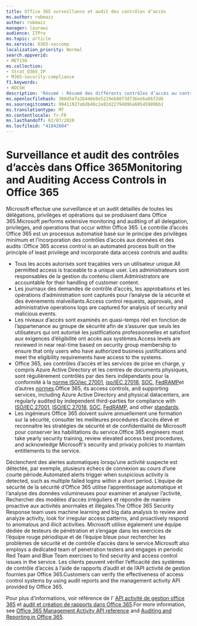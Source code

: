 ```yaml
---
title: Office 365 surveillance et audit des contrôles d’accès
ms.author: robmazz
author: robmazz
manager: laurawi
audience: ITPro
ms.topic: article
ms.service: O365-seccomp
localization_priority: Normal
search.appverid:
- MET150
ms.collection:
- Strat_O365_IP
- M365-security-compliance
f1.keywords:
- NOCSH
description: 'Résumé : Résumé des différents contrôles d’accès au contrôle et à l’audit disponibles dans Office 365.'
ms.openlocfilehash: 300d5efa2b448e8e5219eb88f3d736eeba66f2d6
ms.sourcegitcommit: 99411927abdb40c2e82d2279489ba60545989bb1
ms.translationtype: MT
ms.contentlocale: fr-FR
ms.lasthandoff: 02/07/2020
ms.locfileid: "41842604"
---
```

# <a name="monitoring-and-auditing-access-controls-in-office-365"></a><span data-ttu-id="639e3-103">Surveillance et audit des contrôles d’accès dans Office 365</span><span class="sxs-lookup"><span data-stu-id="639e3-103">Monitoring and Auditing Access Controls in Office 365</span></span>

<span data-ttu-id="639e3-104">Microsoft effectue une surveillance et un audit détaillés de toutes les délégations, privilèges et opérations qui se produisent dans Office 365.</span><span class="sxs-lookup"><span data-stu-id="639e3-104">Microsoft performs extensive monitoring and auditing of all delegation, privileges, and operations that occur within Office 365.</span></span> <span data-ttu-id="639e3-105">Le contrôle d’accès Office 365 est un processus automatisé basé sur le principe des privilèges minimum et l’incorporation des contrôles d’accès aux données et des audits :</span><span class="sxs-lookup"><span data-stu-id="639e3-105">Office 365 access control is an automated process built on the principle of least privilege and incorporate data access controls and audits:</span></span>

- <span data-ttu-id="639e3-106">Tous les accès autorisés sont traçables vers un utilisateur unique.</span><span class="sxs-lookup"><span data-stu-id="639e3-106">All permitted access is traceable to a unique user.</span></span> <span data-ttu-id="639e3-107">Les administrateurs sont responsables de la gestion du contenu client.</span><span class="sxs-lookup"><span data-stu-id="639e3-107">Administrators are accountable for their handling of customer content.</span></span>
- <span data-ttu-id="639e3-108">Les journaux des demandes de contrôle d’accès, les approbations et les opérations d’administration sont capturés pour l’analyse de la sécurité et des événements malveillants.</span><span class="sxs-lookup"><span data-stu-id="639e3-108">Access control requests, approvals, and administrative operations logs are captured for analysis of security and malicious events.</span></span>
- <span data-ttu-id="639e3-109">Les niveaux d’accès sont examinés en quasi-temps réel en fonction de l’appartenance au groupe de sécurité afin de s’assurer que seuls les utilisateurs qui ont autorisé les justifications professionnelles et satisfont aux exigences d’éligibilité ont accès aux systèmes.</span><span class="sxs-lookup"><span data-stu-id="639e3-109">Access levels are reviewed in near real-time based on security group membership to ensure that only users who have authorized business justifications and meet the eligibility requirements have access to the systems.</span></span>
- <span data-ttu-id="639e3-110">Office 365, ses contrôles d’accès et les services de prise en charge, y compris Azure Active Directory et les centres de documents physiques, sont régulièrement contrôlés par des tiers indépendants pour la conformité à la [norme ISO/iec 27001](https://www.microsoft.com/TrustCenter/Compliance/iso-iec-27001), [iso/IEC 27018](https://www.microsoft.com/TrustCenter/Compliance/iso-iec-27018), [SOC](https://www.microsoft.com/TrustCenter/Compliance/SOC), [FedRAMP](https://www.microsoft.com/TrustCenter/Compliance/FedRAMP)et d’autres [normes](https://www.microsoft.com/TrustCenter/Compliance?service=Office#Icons).</span><span class="sxs-lookup"><span data-stu-id="639e3-110">Office 365, its access controls, and supporting services, including Azure Active Directory and physical datacenters, are regularly audited by independent third-parties for compliance with [ISO/IEC 27001](https://www.microsoft.com/TrustCenter/Compliance/iso-iec-27001), [ISO/IEC 27018](https://www.microsoft.com/TrustCenter/Compliance/iso-iec-27018), [SOC](https://www.microsoft.com/TrustCenter/Compliance/SOC), [FedRAMP](https://www.microsoft.com/TrustCenter/Compliance/FedRAMP), and other [standards](https://www.microsoft.com/TrustCenter/Compliance?service=Office#Icons).</span></span>
- <span data-ttu-id="639e3-111">Les ingénieurs Office 365 doivent suivre annuellement une formation sur la sécurité, consulter les meilleures procédures d’accès élevé et reconnaître les stratégies de sécurité et de confidentialité de Microsoft pour conserver les habilitations du service.</span><span class="sxs-lookup"><span data-stu-id="639e3-111">Office 365 engineers must take yearly security training, review elevated access best procedures, and acknowledge Microsoft's security and privacy policies to maintain entitlements to the service.</span></span>

<span data-ttu-id="639e3-112">Déclenchent des alertes automatiques lorsqu’une activité suspecte est détectée, par exemple, plusieurs échecs de connexion au cours d’une courte période.</span><span class="sxs-lookup"><span data-stu-id="639e3-112">Automated alerts trigger when suspicious activity is detected, such as multiple failed logins within a short period.</span></span> <span data-ttu-id="639e3-113">L’équipe de sécurité de la sécurité d’Office 365 utilise l’apprentissage automatique et l’analyse des données volumineuses pour examiner et analyser l’activité, Rechercher des modèles d’accès irréguliers et répondre de manière proactive aux activités anormales et illégales.</span><span class="sxs-lookup"><span data-stu-id="639e3-113">The Office 365 Security Response team uses machine learning and big data analysis to review and analyze activity, look for irregular access patterns, and proactively respond to anomalous and illicit activities.</span></span> <span data-ttu-id="639e3-114">Microsoft utilise également une équipe dédiée de testeurs de pénétration et s’engage dans les exercices de l’équipe rouge périodique et de l’équipe bleue pour rechercher les problèmes de sécurité et de contrôle d’accès dans le service.</span><span class="sxs-lookup"><span data-stu-id="639e3-114">Microsoft also employs a dedicated team of penetration testers and engages in periodic Red Team and Blue Team exercises to find security and access control issues in the service.</span></span> <span data-ttu-id="639e3-115">Les clients peuvent vérifier l’efficacité des systèmes de contrôle d’accès à l’aide de rapports d’audit et de l’API activité de gestion fournies par Office 365.</span><span class="sxs-lookup"><span data-stu-id="639e3-115">Customers can verify the effectiveness of access control systems by using audit reports and the management activity API provided by Office 365.</span></span>

<span data-ttu-id="639e3-116">Pour plus d’informations, voir référence de l' [API activité de gestion office 365](https://msdn.microsoft.com/library/office/mt227394.aspx) et [audit et création de rapports dans Office 365](office-365-auditing-and-reporting-overview.md).</span><span class="sxs-lookup"><span data-stu-id="639e3-116">For more information, see [Office 365 Management Activity API reference](https://msdn.microsoft.com/library/office/mt227394.aspx) and [Auditing and Reporting in Office 365](office-365-auditing-and-reporting-overview.md).</span></span>
